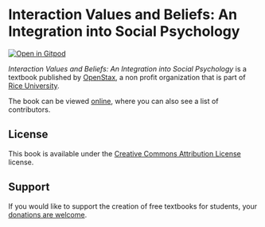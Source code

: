 # Interaction Values and Beliefs: An Integration into Social Psychology

[![Open in Gitpod](https://gitpod.io/button/open-in-gitpod.svg)](https://gitpod.io/from-referrer/)

_Interaction Values and Beliefs: An Integration into Social Psychology_ is a textbook published by [OpenStax](https://openstax.org/), a non profit organization that is part of [Rice University](https://www.rice.edu/).

The book can be viewed [online](https://github.com/cnx-user-books/cnxbook-interaction-values-and-beliefs-an-integration-into-social-psychology/releases/latest), where you can also see a list of contributors.

## License
This book is available under the [Creative Commons Attribution License](./LICENSE) license.

## Support
If you would like to support the creation of free textbooks for students, your [donations are welcome](https://riceconnect.rice.edu/donation/support-openstax-banner).
